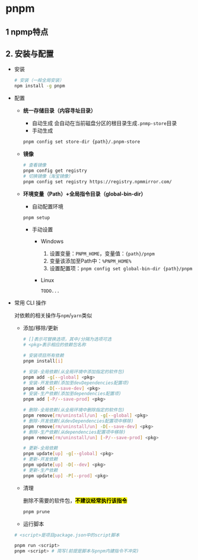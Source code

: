 # pnpm

## 1 npmp特点

## 2. 安装与配置

- 安装

  ```sh
  # 安装（一般全局安装）
  npm install -g pnpm
  ```

- 配置
  - **统一存储目录（内容寻址目录）**
    - 自动生成
    会自动在当前磁盘分区的根目录生成`.pnmp-store`目录
    - 手动生成

    ```sh
    pnpm config set store-dir {path}/.pnpm-store
    ```

  - **镜像**

    ```sh
    # 查看镜像
    pnpm config get registry 
    # 切换镜像（淘宝镜像）
    pnpm config set registry https://registry.npmmirror.com/
    ```

  - **环境变量（Path）+全局指令目录（global-bin-dir）**

    - 自动配置环境

    ```sh
    pnpm setup
    ```

    - 手动设置

      - Windows

        1. 设置变量：`PNPM_HOME`，变量值：`{path}/pnpm`
        2. 变量该添加至Path中：`%PNPM_HOME%`
        3. 设置配置项：`pnpm config set global-bin-dir {path}/pnpm`

      - Linux

        `TODO...`

- 常用 CLI 操作

  对依赖的相关操作与`npm`/`yarn`类似

  - 添加/移除/更新

    ```sh
    # []表示可替换选项，其中/分隔为选项可选
    # <pkg>表示相应的依赖包名称

    # 安装项目所有依赖
    pnpm install[i]

    # 安装-全局依赖(从全局环境中添加指定的软件包)
    pnpm add -g[--global] <pkg>
    # 安装-开发依赖(添加至devDependencies配置项)
    pnpm add -D[--save-dev] <pkg>
    # 安装-生产依赖(添加至dependencies配置项)
    pnpm add [-P/--save-prod] <pkg>

    # 删除-全局依赖(从全局环境中删除指定的软件包)
    pnpm remove[rm/uninstall/un] -g[--global] <pkg>
    # 删除-开发依赖(从devDependencies配置项中移除)
    pnpm remove[rm/uninstall/un] -D[--save-dev] <pkg>
    # 删除-生产依赖(从dependencies配置项中移除)
    pnpm remove[rm/uninstall/un] [-P/--save-prod] <pkg>

    # 更新-全局依赖
    pnpm update[up] -g[--global] <pkg>
    # 更新-开发依赖
    pnpm update[up] -D[--dev] <pkg>
    # 更新-生产依赖
    pnpm update[up] -P[--prod] <pkg>
    ```

  - 清理

    删除不需要的软件包，<mark>**不建议经常执行该指令**</mark>

    ```sh
    pnpm prune
    ```

  - 运行脚本

  ```sh
  # <script>是项目package.json中的script脚本

  pnpm run <script>
  pnpm <script> # 简写(前提是脚本与pnpm内建指令不冲突)
  ```
